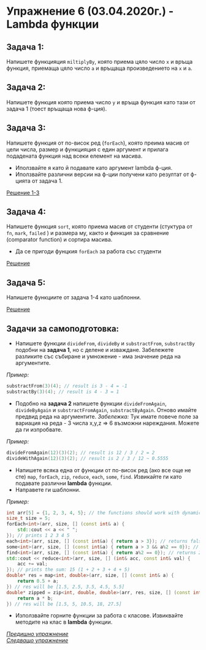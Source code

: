 # Упражнение 6 (03.04.2020г.) - Lambda функции

## Задача 1:

Напишете функцияция `miltiplyBy`, която приема цяло число `х` и връща функция, приемаща цяло число `а` и връщаща произведението на `х` и `а`.

## Задача 2:

Напишете функция която приема число `y` и връща функция като тази от задача 1 (тоест връщаща нова ф-ция).

## Задача 3:

Напишете функция от по-висок ред (`forEach`), която преима масив от цели числа, размер и функцияция с един аргумент и прилага подадената функция над всеки елемент на масива.

- Иползвайте я като й подавате като аргумент lambda ф-ция.
- Иползвайте различни версии на ф-ции получени като резултат от ф-цията от задача 1.

[Решение 1-3](./solutions.cpp)

## Задача 4:

Напишете функция `sort`, която приема масив от студенти (стуктура от `fn`, `mark`, `failed` ) и размера му, както и финкция за сравнение (comparator function) и сортира масива.

- Да се пригоди фунцкия `forEach` за работа със студенти

[Решение](./students.cpp)

## Задача 5:

Напишете функциите от задача 1-4 като шаблонни.

[Решение](./templates.cpp)

## Задачи за самоподготовка:

- Напишете функции `divideFrom`, `divideBy` и `substractFrom`, `substractBy` подобни на **задача 1**, но с делене и изваждане. Забележете разликите със събиране и умножение - има значение реда на аргументите.

_Пример:_

```cpp
substractFrom(3)(4); // result is 3 - 4 = -1
substractBy(3)(4); // result is 4 - 3 = 1
```

- Подобно на **задача 2** напишете функции `divideFromAgain`, `divideByAgain` и `substractFromAgain`, `substractByAgain`. Отново имайте предвид реда на аргументите. _Забележка:_ Тук имате повече поле за вариация на реда - 3 числа x,y,z => 6 възможни нареждания. Можете да ги изпробвате.

_Пример:_

```cpp
divideFromAgain(12)(3)(2); // result is 12 / 3 / 2 = 2
divideWithAgain(12)(3)(2); // result is 2 / 3 / 12 ~ 0.5555
```

- Напишете всяка една от функции от по-висок ред (ако все още не сте) `map`, `forEach`, `zip`, `reduce`, `each`, `some`, `find`. Извикайте ги като подавате различни **lambda** функции.
- Направете ги шаблонни.

_Пример:_

```cpp
int arr[5] = {1, 2, 3, 4, 5}; // the functions should work with dynamic arrays
size_t size = 5;
forEach<int>(arr, size, [] (const int& a) {
    std::cout << a << " ";
}); // prints 1 2 3 4 5
each<int>(arr, size, [] (const int&a) { return a > 3}); // returns false
some<int>(arr, size, [] (const int&a) { return a > 3 && a%2 == 0}); // returns true (because of 4)
find<int>(arr, size, [] (const int&a) { return a%2 == 0}); // returns 2 ( the first occurance that satisfies the condition)
std::cout << reduce<int>(arr, size, [] (int& acc, const int& val) {
    acc += val;
}); // prints the sum: 15 (1 + 2 + 3 + 4 + 5)
double* res = map<int, double>(arr, size, [] (const int& a) {
    return 0.5 + a;
}) // res will be [1.5, 2.5, 3.5, 4.5, 5.5]
double* zipped = zip<int, double, double>(arr, res, size, [] (const int& a, const double& b) {
    return a * b;
}) // res will be [1.5, 5, 10.5, 18, 27.5]
```

- Използвайте горните функции за работа с класове. Извиквайте методите на клас в **lambda** функции.

[_Предишно упражнение_](../lab05)\
[_Следващо упражнение_](../lab07)
